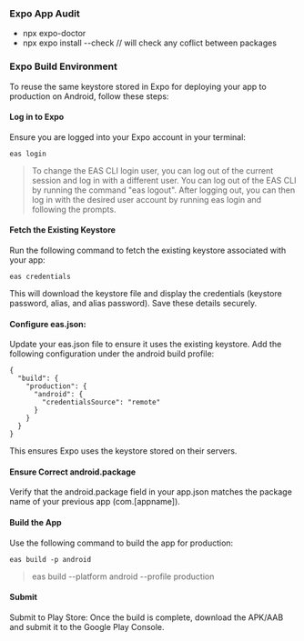 ### Expo App Audit
- npx expo-doctor
- npx expo install --check // will check any coflict between packages


### Expo Build Environment
To reuse the same keystore stored in Expo for deploying your app to production on Android, follow these steps:

#### Log in to Expo
Ensure you are logged into your Expo account in your terminal:
```
eas login
```
> To change the EAS CLI login user, you can log out of the current session and log in with a different user. You can log out of the EAS CLI by running the command "eas logout". After logging out, you can then log in with the desired user account by running eas login and following the prompts. 

#### Fetch the Existing Keystore
Run the following command to fetch the existing keystore associated with your app:
```
eas credentials
```
This will download the keystore file and display the credentials (keystore password, alias, and alias password). Save these details securely.

#### Configure eas.json: 
Update your eas.json file to ensure it uses the existing keystore. Add the following configuration under the android build profile:
```
{
  "build": {
    "production": {
      "android": {
        "credentialsSource": "remote"
      }
    }
  }
}
```
This ensures Expo uses the keystore stored on their servers.

#### Ensure Correct android.package
Verify that the android.package field in your app.json matches the package name of your previous app (com.[appname]).

#### Build the App
Use the following command to build the app for production:
```
eas build -p android
```
> eas build --platform android --profile production

#### Submit
Submit to Play Store: Once the build is complete, download the APK/AAB and submit it to the Google Play Console.

